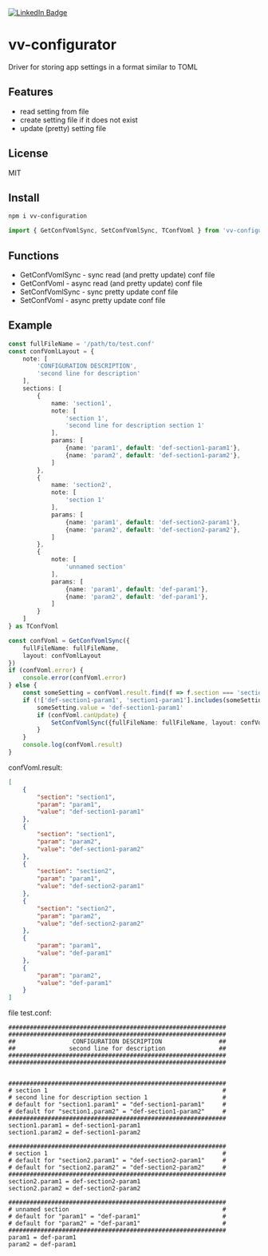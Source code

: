 <div id="badges">
  <a href="https://www.linkedin.com/in/vasilev-vitalii/">
    <img src="https://img.shields.io/badge/LinkedIn-blue?style=for-the-badge&logo=linkedin&logoColor=white" alt="LinkedIn Badge"/>
  </a>
</div>

# vv-configurator
Driver for storing app settings in a format similar to TOML

## Features
* read setting from file
* create setting file if it does not exist
* update (pretty) setting file

## License
MIT

## Install
```bash
npm i vv-configuration
```
```typescript
import { GetConfVomlSync, SetConfVomlSync, TConfVoml } from 'vv-configuration'
```
## Functions
* GetConfVomlSync - sync read (and pretty update) conf file
* GetConfVoml - async read (and pretty update) conf file
* SetConfVomlSync - sync pretty update conf file
* SetConfVoml - async pretty update conf file

## Example
```typescript
const fullFileName = '/path/to/test.conf'
const confVomlLayout = {
    note: [
        'CONFIGURATION DESCRIPTION',
        'second line for description'
    ],
    sections: [
        {
            name: 'section1',
            note: [
                'section 1',
                'second line for description section 1'
            ],
            params: [
                {name: 'param1', default: 'def-section1-param1'},
                {name: 'param2', default: 'def-section1-param2'},
            ]
        },
        {
            name: 'section2',
            note: [
                'section 1'
            ],
            params: [
                {name: 'param1', default: 'def-section2-param1'},
                {name: 'param2', default: 'def-section2-param2'},
            ]
        },
        {
            note: [
                'unnamed section'
            ],
            params: [
                {name: 'param1', default: 'def-param1'},
                {name: 'param2', default: 'def-param1'},
            ]
        }
    ]
} as TConfVoml

const confVoml = GetConfVomlSync({
    fullFileName: fullFileName,
    layout: confVomlLayout
})
if (confVoml.error) {
    console.error(confVoml.error)
} else {
    const someSetting = confVoml.result.find(f => f.section === 'section1' && f.param === 'param1')
    if (!['def-section1-param1', 'section1-param1'].includes(someSetting.value)) {
        someSetting.value = 'def-section1-param1'
        if (confVoml.canUpdate) {
            SetConfVomlSync({fullFileName: fullFileName, layout: confVomlLayout, conf: confVoml.result})
        }
    }
    console.log(confVoml.result)
}
```
confVoml.result:
```json
[
    {
        "section": "section1",
        "param": "param1",
        "value": "def-section1-param1"
    },
    {
        "section": "section1",
        "param": "param2",
        "value": "def-section1-param2"
    },
    {
        "section": "section2",
        "param": "param1",
        "value": "def-section2-param1"
    },
    {
        "section": "section2",
        "param": "param2",
        "value": "def-section2-param2"
    },
    {
        "param": "param1",
        "value": "def-param1"
    },
    {
        "param": "param2",
        "value": "def-param1"
    }
]
```
file test.conf:
```
#############################################################
#############################################################
##                CONFIGURATION DESCRIPTION                ##
##               second line for description               ##
#############################################################
#############################################################


#############################################################
# section 1                                                 #
# second line for description section 1                     #
# default for "section1.param1" = "def-section1-param1"     #
# default for "section1.param2" = "def-section1-param2"     #
#############################################################
section1.param1 = def-section1-param1
section1.param2 = def-section1-param2

#############################################################
# section 1                                                 #
# default for "section2.param1" = "def-section2-param1"     #
# default for "section2.param2" = "def-section2-param2"     #
#############################################################
section2.param1 = def-section2-param1
section2.param2 = def-section2-param2

#############################################################
# unnamed section                                           #
# default for "param1" = "def-param1"                       #
# default for "param2" = "def-param1"                       #
#############################################################
param1 = def-param1
param2 = def-param1
```
